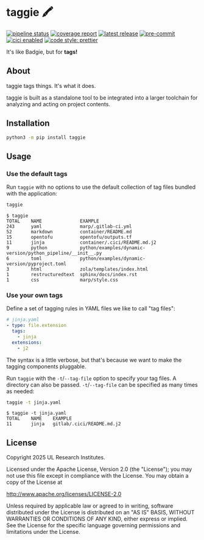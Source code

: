 # taggie 🖍️

<!-- BADGIE TIME -->

[![pipeline status](https://img.shields.io/gitlab/pipeline-status/saferatday0/sandbox/taggie?branch=main)](https://gitlab.com/saferatday0/sandbox/taggie/-/commits/main)
[![coverage report](https://img.shields.io/gitlab/pipeline-coverage/saferatday0/sandbox/taggie?branch=main)](https://gitlab.com/saferatday0/sandbox/taggie/-/commits/main)
[![latest release](https://img.shields.io/gitlab/v/release/saferatday0/sandbox/taggie)](https://gitlab.com/saferatday0/sandbox/taggie/-/releases)
[![pre-commit](https://img.shields.io/badge/pre--commit-enabled-brightgreen?logo=pre-commit)](https://github.com/pre-commit/pre-commit)
[![cici enabled](https://img.shields.io/badge/%E2%9A%A1_cici-enabled-c0ff33)](https://gitlab.com/saferatday0/cici)
[![code style: prettier](https://img.shields.io/badge/code_style-prettier-ff69b4.svg)](https://github.com/prettier/prettier)

<!-- END BADGIE TIME -->

It's like Badgie, but for **tags!**

## About

taggie tags things. It's what it does.

taggie is built as a standalone tool to be integrated into a larger toolchain
for analyzing and acting on project contents.

## Installation

```sh
python3 -m pip install taggie
```

## Usage

### Use the default tags

Run `taggie` with no options to use the default collection of tag files bundled
with the application:

```sh
taggie
```

```console
$ taggie
TOTAL    NAME              EXAMPLE
243      yaml              marp/.gitlab-ci.yml
52       markdown          container/README.md
15       opentofu          opentofu/outputs.tf
11       jinja             container/.cici/README.md.j2
9        python            python/examples/dynamic-version/python_pipeline/__init__.py
6        toml              python/examples/dynamic-version/pyproject.toml
3        html              zola/templates/index.html
1        restructuredtext  sphinx/docs/index.rst
1        css               marp/style.css
```

### Use your own tags

Define a set of tagging rules in YAML files we like to call "tag files":

```yaml
# jinja.yaml
- type: file.extension
  tags:
    - jinja
  extensions:
    - j2
```

The syntax is a little verbose, but that's because we want to make the tagging
components pluggable.

Run `taggie` with the `-t`/`--tag-file` option to specify your tag files. A
directory can also be passed. `-t`/`--tag-file` can be specified as many times
as needed:

```sh
taggie -t jinja.yaml
```

```console
$ taggie -t jinja.yaml
TOTAL    NAME    EXAMPLE
11       jinja   gitlab/.cici/README.md.j2
```

## License

Copyright 2025 UL Research Institutes.

Licensed under the Apache License, Version 2.0 (the "License"); you may not use
this file except in compliance with the License. You may obtain a copy of the
License at

<http://www.apache.org/licenses/LICENSE-2.0>

Unless required by applicable law or agreed to in writing, software distributed
under the License is distributed on an "AS IS" BASIS, WITHOUT WARRANTIES OR
CONDITIONS OF ANY KIND, either express or implied. See the License for the
specific language governing permissions and limitations under the License.
